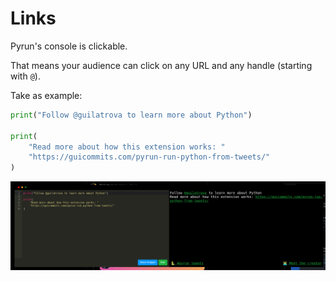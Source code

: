 # Links

Pyrun's console is clickable.

That means your audience can click on any URL and any handle (starting with `@`).

Take as example:

```py
print("Follow @guilatrova to learn more about Python")

print(
    "Read more about how this extension works: "
    "https://guicommits.com/pyrun-run-python-from-tweets/"
)
```

![](img/clickable-output.png)
